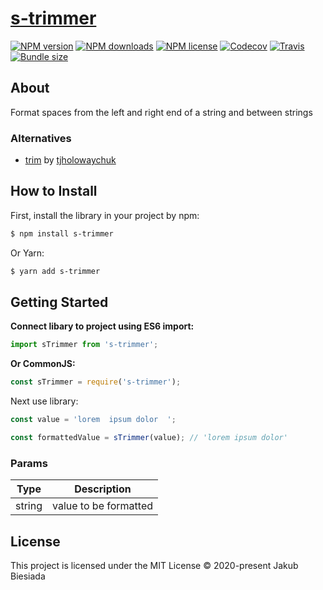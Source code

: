 # [s-trimmer](https://github.com/JB1905/s-trimmer)

[![NPM version](http://img.shields.io/npm/v/s-trimmer?style=flat-square)](https://www.npmjs.com/package/s-trimmer)
[![NPM downloads](http://img.shields.io/npm/dm/s-trimmer?style=flat-square)](https://www.npmjs.com/package/s-trimmer)
[![NPM license](https://img.shields.io/npm/l/s-trimmer?style=flat-square)](https://www.npmjs.com/package/s-trimmer)
[![Codecov](https://img.shields.io/codecov/c/github/JB1905/s-trimmer?style=flat-square)](https://codecov.io/gh/JB1905/s-trimmer)
[![Travis](https://img.shields.io/travis/JB1905/s-trimmer/master?style=flat-square)](https://travis-ci.org/JB1905/s-trimmer)
[![Bundle size](https://img.shields.io/bundlephobia/min/s-trimmer?style=flat-square)](https://bundlephobia.com/result?p=s-trimmer)

## About

Format spaces from the left and right end of a string and between strings

### Alternatives

- [trim](https://www.npmjs.com/package/trim/) by [tjholowaychuk](https://www.npmjs.com/~tjholowaychuk/)

## How to Install

First, install the library in your project by npm:

```sh
$ npm install s-trimmer
```

Or Yarn:

```sh
$ yarn add s-trimmer
```

## Getting Started

**Connect libary to project using ES6 import:**

```js
import sTrimmer from 's-trimmer';
```

**Or CommonJS:**

```js
const sTrimmer = require('s-trimmer');
```

Next use library:

```js
const value = 'lorem  ipsum dolor  ';

const formattedValue = sTrimmer(value); // 'lorem ipsum dolor'
```

### Params

| Type   | Description           |
| ------ | --------------------- |
| string | value to be formatted |

## License

This project is licensed under the MIT License © 2020-present Jakub Biesiada
